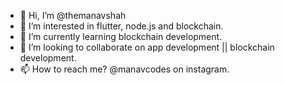 - 👋 Hi, I’m @themanavshah
- 👀 I’m interested in flutter, node.js and blockchain.
- 🌱 I’m currently learning blockchain development.
- 💞️ I’m looking to collaborate on app development || blockchain development.
- 📫 How to reach me? @manavcodes on instagram.

<!---
themanavshah/themanavshah is a ✨ special ✨ repository because its `README.md` (this file) appears on your GitHub profile.
You can click the Preview link to take a look at your changes.
--->
